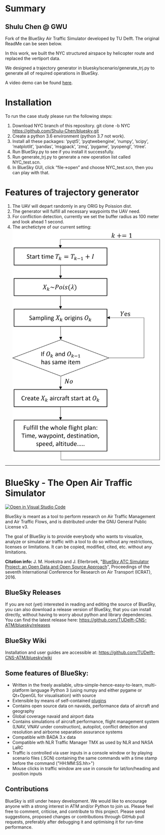 # Summary
## Shulu Chen @ GWU

Fork of the BlueSky Air Traffic Simulator developed by TU Delft. The original ReadMe can be seen below.

In this work, we built the NYC structured airspace by helicopter route and replaced the vertiport data.

We designed a trajectory generator in bluesky/scenario/generate_trj.py to generate all of required operations in BlueSky.

A video demo can be found [here](https://youtu.be/vRyiNrF8ic4).

# Installation

To run the case study please run the following steps:

1. Download NYC branch of this repository.
   git clone -b NYC https://github.com/Shulu-Chen/bluesky.git
2. Create a python 3.6 environment (python 3.7 not work).
3. Install all these packages: ‘pyqt5’, ’pyqtwebengine’, ’numpy’, ’scipy’, ’matplotlit’, ’pandas’, ’msgpack’, ’zmq’, ’pygame’, ‘pyopengl’, ‘rtree’.
4. Run BlueSky.py to see if you install it successfully.
5. Run generate_trj.py to generate a new operation list called NYC_test.scn.
6. In BlueSky GUI, click “file->open” and choose NYC_test.scn, then you can play with that.

# Features of trajectory generator

1. The UAV will depart randomly in any ORIG by Poission dist.
2. The generator will fulfill all necessary waypoints the UAV need.
3. For confliction detection, currently we set the buffer radius as 100 meter and look ahead 1 second.
4. The archetictyre of our current setting:
![image](https://github.com/Shulu-Chen/bluesky/blob/NYC/Picture1.png)

------------------------------------------------------------------------------------------------------------------------------



# BlueSky - The Open Air Traffic Simulator

[![Open in Visual Studio Code](https://open.vscode.dev/badges/open-in-vscode.svg)](https://open.vscode.dev/TUDelft-CNS-ATM/bluesky)

BlueSky is meant as a tool to perform research on Air Traffic Management and Air Traffic Flows, and is distributed under the GNU General Public License v3.

The goal of BlueSky is to provide everybody who wants to visualize, analyze or simulate air
traffic with a tool to do so without any restrictions, licenses or limitations. It can be copied,
modified, cited, etc. without any limitations.

**Citation info:** J. M. Hoekstra and J. Ellerbroek, "[BlueSky ATC Simulator Project: an Open Data and Open Source Approach](https://www.researchgate.net/publication/304490055_BlueSky_ATC_Simulator_Project_an_Open_Data_and_Open_Source_Approach)", Proceedings of the seventh International Conference for Research on Air Transport (ICRAT), 2016.

## BlueSky Releases
If you are not (yet) interested in reading and editing the source of BlueSky, you can also download a release version of BlueSky, that you can install directly, without having to worry about python and library dependencies. You can find the latest release here:
https://github.com/TUDelft-CNS-ATM/bluesky/releases

## BlueSky Wiki
Installation and user guides are accessible at:
https://github.com/TUDelft-CNS-ATM/bluesky/wiki

## Some features of BlueSky:
- Written in the freely available, ultra-simple-hence-easy-to-learn, multi-platform language
Python 3 (using numpy and either pygame or Qt+OpenGL for visualisation) with source
- Extensible by means of self-contained [plugins](https://github.com/TUDelft-CNS-ATM/bluesky/wiki/plugin)
- Contains open source data on navaids, performance data of aircraft and geography
- Global coverage navaid and airport data
- Contains simulations of aircraft performance, flight management system (LNAV, VNAV under construction),
autopilot, conflict detection and resolution and airborne separation assurance systems
- Compatible with BADA 3.x data
- Compatible wth NLR Traffic Manager TMX as used by NLR and NASA LaRC
- Traffic is controlled via user inputs in a console window or by playing scenario files (.SCN)
containing the same commands with a time stamp before the command ("HH:MM:SS.hh>")
- Mouse clicks in traffic window are use in console for lat/lon/heading and position inputs

## Contributions
BlueSky is still under heavy development. We would like to encourage anyone with a strong interest in
ATM and/or Python to join us. Please feel free to comment, criticise, and contribute to this project. Please send suggestions, proposed changes or contributions through GitHub pull requests, preferably after debugging it and optimising it for run-time performance.

